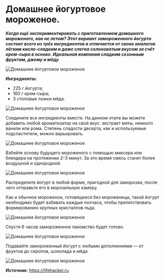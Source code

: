 # Домашнее йогуртовое мороженое.
**_Когда ещё экспериментировать с приготовлением домашнего мороженого, как не летом? Этот вариант замороженного йогурта состоит всего из трёх ингредиентов и отличается от своих аналогов лёгким кисло-сладким и даже слегка солоноватым вкусом за счёт крем-сыра в основе. Идеальная компания сладким сезонным фруктам, джему и мёду._**

![Домашнее йогуртовое мороженое](/images/Kulinar/Desert/home_ice_06.png 'Домашнее йогуртовое мороженое')

**Ингредиенты:**

- 225 г йогурта;
- 160 г крем-сыра;
- 3 столовые ложки мёда.

![Домашнее йогуртовое мороженое](/images/Kulinar/Desert/home_ice_01.png 'Домашнее йогуртовое мороженое')

Соедините все ингредиенты вместе. На данном этапе вы можете добавить любой ароматизатор на свой вкус: экстракт мяты, немного ванили или рома. Степень сладости десерта, как и используемые подсластители, можно варьировать.

![Домашнее йогуртовое мороженое](/images/Kulinar/Desert/home_ice_02.png 'Домашнее йогуртовое мороженое')

Взбейте основу будущего мороженого с помощью миксера или блендера на протяжении 2–3 минут. За это время смесь станет более воздушной и однородной.

![Домашнее йогуртовое мороженое](/images/Kulinar/Desert/home_ice_03.png 'Домашнее йогуртовое мороженое')

Распределите йогурт в любой форме, пригодной для заморозки, после чего отправьте его в морозильную камеру.

Как и обычное мороженое, готовящееся без мороженицы, такой йогурт необходимо будет взбивать каждые полчаса, чтобы препятствовать формированию крупных кристаллов льда.

![Домашнее йогуртовое мороженое](/images/Kulinar/Desert/home_ice_04.png 'Домашнее йогуртовое мороженое')

Спустя 6 часов замороженное лакомство будет готово.

![Домашнее йогуртовое мороженое](/images/Kulinar/Desert/home_ice_05.png 'Домашнее йогуртовое мороженое')

Подавайте замороженный йогурт с любыми дополнениями — от фруктов до сиропов, шоколада и мёда.

![Домашнее йогуртовое мороженое](/images/Kulinar/Desert/home_ice_06.png 'Домашнее йогуртовое мороженое')

**Источник**: https://lifehacker.ru
